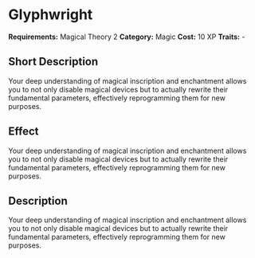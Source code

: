 # Glyphwright

**Requirements:** Magical Theory 2
**Category:** Magic
**Cost:** 10 XP
**Traits:** -


## Short Description
Your deep understanding of magical inscription and enchantment allows you to not only disable magical devices but to actually rewrite their fundamental parameters, effectively reprogramming them for new purposes.

## Effect
Your deep understanding of magical inscription and enchantment allows you to not only disable magical devices but to actually rewrite their fundamental parameters, effectively reprogramming them for new purposes.

## Description
Your deep understanding of magical inscription and enchantment allows you to not only disable magical devices but to actually rewrite their fundamental parameters, effectively reprogramming them for new purposes.